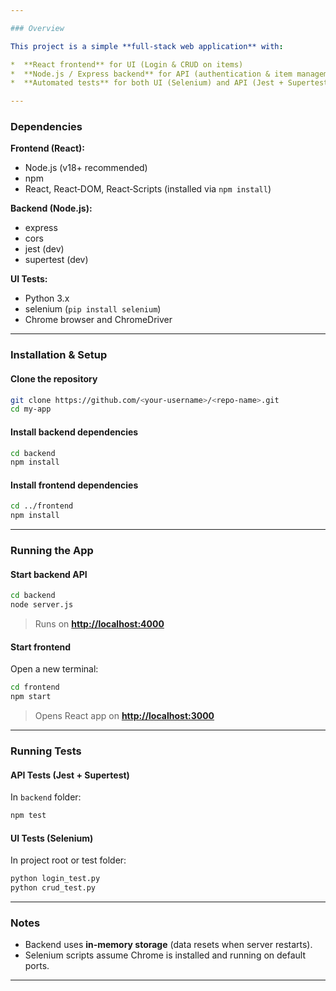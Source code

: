 ```yaml
---

### Overview

This project is a simple **full‑stack web application** with:

*  **React frontend** for UI (Login & CRUD on items)
*  **Node.js / Express backend** for API (authentication & item management)
*  **Automated tests** for both UI (Selenium) and API (Jest + Supertest)

---
```


### Dependencies

**Frontend (React):**

* Node.js (v18+ recommended)
* npm
* React, React‑DOM, React‑Scripts (installed via `npm install`)

**Backend (Node.js):**

* express
* cors
* jest (dev)
* supertest (dev)

**UI Tests:**

* Python 3.x
* selenium (`pip install selenium`)
* Chrome browser and ChromeDriver

---

### Installation & Setup

#### Clone the repository

```bash
git clone https://github.com/<your-username>/<repo-name>.git
cd my-app
```

#### Install backend dependencies

```bash
cd backend
npm install
```

#### Install frontend dependencies

```bash
cd ../frontend
npm install
```

---

### Running the App

#### Start backend API

```bash
cd backend
node server.js
```

> Runs on **[http://localhost:4000](http://localhost:4000)**

#### Start frontend

Open a new terminal:

```bash
cd frontend
npm start
```

> Opens React app on **[http://localhost:3000](http://localhost:3000)**

---

### Running Tests

#### API Tests (Jest + Supertest)

In `backend` folder:

```bash
npm test
```

#### UI Tests (Selenium)

In project root or test folder:

```bash
python login_test.py
python crud_test.py
```

---

### Notes

* Backend uses **in‑memory storage** (data resets when server restarts).
* Selenium scripts assume Chrome is installed and running on default ports.

---
